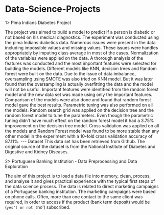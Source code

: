 # Data-Science-Projects

1>  Pima Indians Diabetes Project

The project was aimed to build a model to predict if a person is diabetic or not based on his medical diagnostics. The experiment was conducted using the pima Indians diabetics data. Numerous issues were present in the data including impossible values and missing values. These issues were handles appropriately by imputing class average in most of the cases. Normalization of the variables were applied on the data. A thorough analysis of the features was conducted and the most important features were selected for building the models. Different models like KNN, decision trees and Random forest were built on the data. Due to the issue of data imbalance, oversampling using SMOTE was also tried on KNN model. But it was later found that the oversampling is actually overfitting the data and the model will not be useful. Important features were identified from the random forest model and the new data set was made using only the important features. Comparison of the models were also done and found that random forest model gave the best results. Parametric tuning was also performed on all the models. Random search grid was applied on the decision tree and the random forest model to tune the parameters. Even though the parametric tuning didn’t have much effect on the random forest model it had a 3.75% improvement on the decision tree model. Cross validation was applied on all the models and Random Forest model was found to be more stable than any other model in the experiment with a 10-fold cross validation accuracy of 87.11%.
--- Dataset
This data set has been retrieved from Github.
The original source of the dataset is from the National Institute of Diabetes and Digestive and Kidney Diseases.



2> Portuguese Banking Institution - Data Preprocessing and Data Exploration

The aim of this project is to load a data file into memory, clean, process, and analyse it and gives practical experience with the typical first steps of the data science process.
The data is related to direct marketing campaigns of a Portuguese banking institution.
The marketing campaigns were based on phone calls. Often, more than one contact to the same client was required, in order to access if the product (bank term deposit) would be (`yes') or not (`no') subscribed. 
